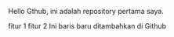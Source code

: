 Hello Gthub, ini adalah repository pertama saya.

fitur 1
fitur 2
Ini baris baru ditambahkan di Github
